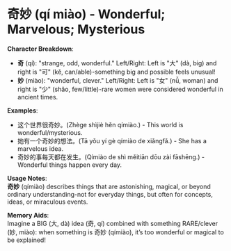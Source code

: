 # **奇妙 (qí miào) - Wonderful; Marvelous; Mysterious**

**Character Breakdown**:  
- **奇** (qí): "strange, odd, wonderful." Left/Right: Left is "大" (dà, big) and right is "可" (kě, can/able)-something big and possible feels unusual!  
- **妙** (miào): "wonderful, clever." Left/Right: Left is "女" (nǚ, woman) and right is "少" (shǎo, few/little)-rare women were considered wonderful in ancient times.

**Examples**:  
- 这个世界很奇妙。(Zhège shìjiè hěn qímiào.) - This world is wonderful/mysterious.  
- 她有一个奇妙的想法。(Tā yǒu yí gè qímiào de xiǎngfǎ.) - She has a marvelous idea.  
- 奇妙的事每天都在发生。(Qímiào de shì měitiān dōu zài fāshēng.) - Wonderful things happen every day.

**Usage Notes**:  
**奇妙** (qímiào) describes things that are astonishing, magical, or beyond ordinary understanding-not for everyday things, but often for concepts, ideas, or miraculous events.

**Memory Aids**:  
Imagine a BIG (大, dà) idea (奇, qí) combined with something RARE/clever (妙, miào): when something is 奇妙 (qímiào), it’s too wonderful or magical to be explained!